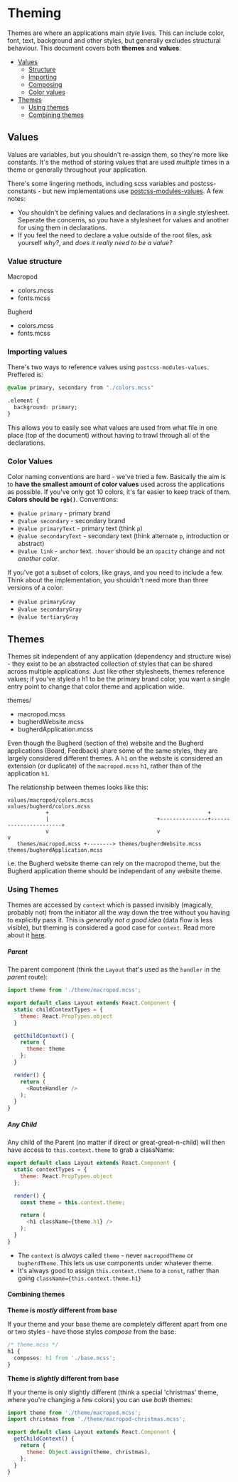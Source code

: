 # Theming

Themes are where an applications main *style* lives. This can include color, font, text, background and other styles, but generally excludes structural behaviour. This document covers both **themes** and **values**.

- [Values](#values)
  - [Structure](#value-structure)
  - [Importing](#importing-values)
  - [Composing](#composing)
  - [Color values](#color-values)
- [Themes](#themes)
  - [Using themes](#using-themes)
  - [Combining themes](#combining-themes)

## Values

Values are variables, but you shouldn't re-assign them, so they're more like constants. It's the method of storing values that are used _multiple_ times in a theme or generally throughout your application.

There's some lingering methods, including scss variables and postcss-constants - but new implementations use [postcss-modules-values](https://github.com/css-modules/postcss-modules-values). A few notes:

- You shouldn't be defining values and declarations in a single stylesheet. Seperate the concerns, so you have a stylesheet for values and another for using them in declarations.
- If you feel the need to declare a value outside of the root files, ask yourself _why?_, and _does it really need to be a value?_

### Value structure

Macropod
  - colors.mcss
  - fonts.mcss

Bugherd
  - colors.mcss
  - fonts.mcss

### Importing values

There's two ways to reference values using `postcss-modules-values`. Preffered is:

```css
@value primary, secondary from "./colors.mcss"

.element {
  background: primary;
}
```

This allows you to easily see what values are used from what file in one place (top of the document) without having to trawl through all of the declarations.

### Color Values

Color naming conventions are hard - we've tried a few. Basically the aim is to **have the smallest amount of color values** used across the applications as possible. If you've only got 10 colors, it's far easier to keep track of them. **Colors should be `rgb()`**. Conventions:

  - `@value primary` - primary brand
  - `@value secondary` - secondary brand
  - `@value primaryText` - primary text (think `p`)
  - `@value secondaryText` - secondary text (think alternate `p`, introduction or abstract)
  - `@value link` - `anchor` text. `:hover` should be an `opacity` change and not _another color_.

If you've got a subset of colors, like grays, and you need to include a few. Think about the implementation, you shouldn't need more than three versions of a color:

  - `@value primaryGray`
  - `@value secondaryGray`
  - `@value tertiaryGray`

## Themes

Themes sit independent of any application (dependency and structure wise) - they exist to be an abstracted collection of styles that can be shared across multiple applications. Just like other stylesheets, themes reference values; if you've styled a h1 to be the primary brand color, you want a single entry point to change that color theme and application wide.

themes/
  - macropod.mcss
  - bugherdWebsite.mcss
  - bugherdApplication.mcss

Even though the Bugherd (section of the) website and the Bugherd applications (Board, Feedback) share some of the same styles, they are largely considered different themes. A `h1` on the website is considered an extension (or duplicate) of the `macropod.mcss` `h1`, rather than of the application `h1`.

The relationship between themes looks like this:

```
values/macropod/colors.mcss                        values/bugherd/colors.mcss
            +                                                  +
            |                                  +---------------+-----------------------+
            v                                  v                                       v
   themes/macropod.mcss +--------> themes/bugherdWebsite.mcss          themes/bugherdApplication.mcss
```

i.e. the Bugherd website theme can rely on the macropod theme, but the Bugherd application theme should be independant of any website theme.

### Using Themes

Themes are accessed by `context` which is passed invisibly (magically, probably not) from the initiator all the way down the tree without you having to explicitly pass it. This is _generally not a good idea_ (data flow is less visible), but theming is considered a good case for `context`. Read more about it [here](https://facebook.github.io/react/docs/context.html).

##### Parent

The parent component (think the `Layout` that's used as the `handler` in the _parent_ route):

```js
import theme from './theme/macropod.mcss';

export default class Layout extends React.Component {
  static childContextTypes = {
    theme: React.PropTypes.object
  }

  getChildContext() {
    return {
      theme: theme
    };
  }

  render() {
    return (
      <RouteHandler />
    );
  }
}
```

##### Any Child

Any child of the Parent (no matter if direct or great-great-n-child) will then have access to `this.context.theme` to grab a className:

```js
export default class Layout extends React.Component {
  static contextTypes = {
    theme: React.PropTypes.object
  };

  render() {
    const theme = this.context.theme;

    return (
      <h1 className={theme.h1} />
    );
  }
}
```

- The `context` is _always_ called `theme` - never `macropodTheme` or `bugherdTheme`. This lets us use components under whatever theme.
- It's always good to assign `this.context.theme` to a `const`, rather than going `className={this.context.theme.h1}`

#### Combining themes

**Theme is _mostly_ different from base**

If your theme and your base theme are completely different apart from one or two styles - have those styles _compose_ from the base:

```css
/* theme.mcss */
h1 {
  composes: h1 from './base.mcss';
}
```

**Theme is _slightly_ different from base**

If your theme is only slightly different (think a special 'christmas' theme, where you're changing a few colors) you can use _both_ themes:

```js
import theme from './theme/macropod.mcss';
import christmas from './theme/macropod-christmas.mcss';

export default class Layout extends React.Component {
  getChildContext() {
    return {
      theme: Object.assign(theme, christmas),
    };
  }
}
```






